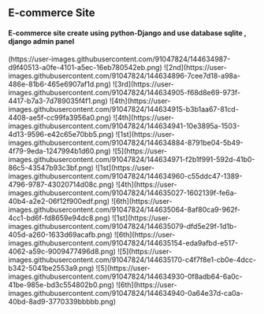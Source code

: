 <h2>E-commerce Site </h2>
<h4> E-commerce site create using python-Django and use database sqlite , django admin panel </h4>
(https://user-images.githubusercontent.com/91047824/144634987-d9f40513-a0fe-4101-a5ec-16eb780542eb.png)
![2nd](https://user-images.githubusercontent.com/91047824/144634896-7cee7d18-a98a-486e-81b6-465e6907af1d.png)
![3rd](https://user-images.githubusercontent.com/91047824/144634905-f68d8e69-973f-4417-b7a3-7d789035f4f1.png)
![4th](https://user-images.githubusercontent.com/91047824/144634915-b3b1aa67-81cd-4408-ae5f-cc99fa3956a0.png)
![4th](https://user-images.githubusercontent.com/91047824/144634941-10e3895a-1503-4d13-9596-e42c65e70bb5.png)
![1st](https://user-images.githubusercontent.com/91047824/144634884-8791be04-5b49-4f79-9eda-1247994b1d60.png)
![5](https://user-images.githubusercontent.com/91047824/144634971-f2b1f991-592d-41b0-86c5-43547b93c3bf.png)
![1st](https://user-images.githubusercontent.com/91047824/144634960-c55ddc47-1389-4796-9787-43020714d08c.png)
![4th](https://user-images.githubusercontent.com/91047824/144635027-1602139f-fe6a-40b4-a2e2-06f12f900edf.png)
![6th](https://user-images.githubusercontent.com/91047824/144635064-8af80ca9-962f-4cc1-bd6f-fd8659e94dc8.png)
![1st](https://user-images.githubusercontent.com/91047824/144635079-dfd5e29f-1d1b-405d-a260-1633d69acafb.png)
![6th](https://user-images.githubusercontent.com/91047824/144635154-eda9afbd-e517-4062-a59c-9009477496d8.png)
![5](https://user-images.githubusercontent.com/91047824/144635170-c4f7f8e1-cb0e-4dcc-b342-5041be2553a9.png)
![5](https://user-images.githubusercontent.com/91047824/144634930-0f8adb64-6a0c-41be-985e-bd3c554802b0.png)
![6th](https://user-images.githubusercontent.com/91047824/144634940-0a64e37d-ca0a-40bd-8ad9-3770339bbbbb.png)

